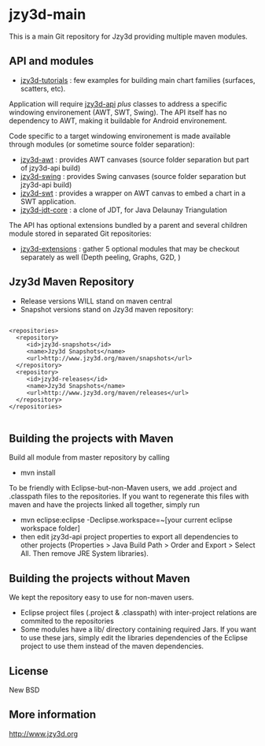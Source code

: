 jzy3d-main
==========

This is a main Git repository for Jzy3d providing multiple maven modules.

API and modules
-----------------------------------
- <a href="https://github.com/jzy3d/jzy3d-api/blob/master/jzy3d-tutorials">jzy3d-tutorials</a> : few examples for building main chart families (surfaces, scatters, etc).

Application will require <a href="https://github.com/jzy3d/jzy3d-api/blob/master/jzy3d-api/src/api">jzy3d-api</a> <i>plus</i> classes to address a specific windowing environement (AWT, SWT, Swing). The API itself has no dependency to AWT, making it buildable for Android environement.

Code specific to a target windowing environement is made available through modules (or sometime source folder separation):
- <a href="https://github.com/jzy3d/jzy3d-api/blob/master/jzy3d-api/src/awt">jzy3d-awt</a> : provides AWT canvases (source folder separation but part of jzy3d-api build)
- <a href="https://github.com/jzy3d/jzy3d-api/blob/master/jzy3d-api/src/swing">jzy3d-swing</a> : provides Swing canvases  (source folder separation but jzy3d-api build)
- <a href="https://github.com/jzy3d/jzy3d-api/blob/master/jzy3d-swt">jzy3d-swt</a> : provides a wrapper on AWT canvas to embed a chart in a SWT application.
- <a href="https://github.com/jzy3d/jzy3d-api/blob/master/jzy3d-jdt-core">jzy3d-jdt-core</a> : a clone of JDT, for Java Delaunay Triangulation

The API has optional extensions bundled by a parent and several children module stored in separated Git repositories:
- <a href="https://github.com/jzy3d/jzy3d-extensions">jzy3d-extensions</a> : gather 5 optional modules that may be checkout separately as well (Depth peeling, Graphs, G2D, )


Jzy3d Maven Repository
-----------------------------------
- Release versions WILL stand on maven central
- Snapshot versions stand on Jzy3d maven repository:
<pre>
<code>
&lt;repositories&gt;
  &lt;repository&gt;
	 &lt;id&gt;jzy3d-snapshots&lt;/id&gt;
	 &lt;name&gt;Jzy3d Snapshots&lt;/name&gt;
	 &lt;url&gt;http://www.jzy3d.org/maven/snapshots&lt;/url&gt;
  &lt;/repository&gt;
  &lt;repository&gt;
	 &lt;id&gt;jzy3d-releases&lt;/id&gt;
	 &lt;name&gt;Jzy3d Snapshots&lt;/name&gt;
	 &lt;url&gt;http://www.jzy3d.org/maven/releases&lt;/url&gt;
  &lt;/repository&gt;
&lt;/repositories&gt;
</code>
</pre>

Building the projects with Maven
-----------------------------------
Build all module from master repository by calling
- mvn install

To be friendly with Eclipse-but-non-Maven users, we add .project and .classpath files to the repositories. If you want to regenerate this files with maven and have the projects linked all together, simply run
- mvn eclipse:eclipse -Declipse.workspace=~[your current eclipse workspace folder]
- then edit jzy3d-api project properties to export all dependencies to other projects (Properties > Java Build Path > Order and Export > Select All. Then remove JRE System libraries).

Building the projects without Maven
-----------------------------------
We kept the repository easy to use for non-maven users.
- Eclipse project files (.project & .classpath) with inter-project relations are commited to the repositories
- Some modules have a lib/ directory containing required Jars. If you want to use these jars, simply edit the libraries dependencies of the Eclipse project to use them instead of the maven dependencies.

License
--------------
New BSD

More information
--------------
http://www.jzy3d.org
